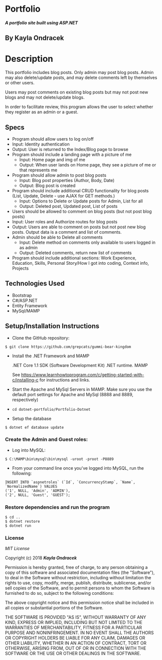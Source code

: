 # Portfolio

##### A portfolio site built using ASP.NET

## By Kayla Ondracek

# Description
This portfolio includes blog posts. Only admin may post blog posts. Admin may also delete/update posts, and may delete comments left by themselves or other users.

Users may post comments on existing blog posts but may not post new blogs and may not delete/update blogs.

In order to facilitate review, this program allows the user to select whether they register as an admin or a guest.

## Specs

* Program should allow users to log on/off
 * Input: Identity authentication
 * Output: User is returned to the Index/Blog page to browse
* Program should include a landing page with a picture of me
  * Input: Home page and img of me
  * Output: When user lands on Home page, they see a picture of me or that represents me
* Program should allow admin to post blog posts
  * Input: Blog post properties (Author, Body, Date)
  * Output: Blog post is created
* Program should include additional CRUD functionality for blog posts (List, Update, Delete - use AJAX for GET methods.)
  * Input: Options to Delete or Update posts for Admin, List for all
  * Output: Deleted post, Updated post, List of posts
* Users should be allowed to comment on blog posts (but not post blog posts)
 * Input: User roles and Authorize routes for blog posts
 * Output: Users are able to comment on posts but not post new blog posts. Output data is a comment and list of comments.
* Admin should be able to Delete all comments
  * Input: Delete method on comments only available to users logged in as admin
  * Output: Deleted comments, return new list of comments
* Program should include additional sections: Work Experience, Education, Skills, Personal Story/How I got into coding, Context info, Projects

## Technologies Used
* Bootstrap
* C#/ASP.NET
* Entity Framework
* MySql/MAMP

## Setup/Installation Instructions
  * Clone the GitHub repository:
  ```
  $ git clone https://github.com/grepcats/gummi-bear-kingdom
  ```

  * Install the .NET Framework and MAMP

    .NET Core 1.1 SDK (Software Development Kit)
    .NET runtime.
    MAMP

    See https://www.learnhowtoprogram.com/c/getting-started-with-c/installing-c for instructions and links.

* Start the Apache and MySql Servers in MAMP. Make sure you use the default port settings for Apache and MySql (8888 and 8889, respectively)

* `cd dotnet-portfolio/Portfolio-Dotnet`

*  Setup the database

  ```
  $ dotnet ef database update
  ```
### Create the Admin and Guest roles:
* Log into MySQL:
```
$ C:\MAMP\bin\mysql\bin\mysql -uroot -proot -P8889
```
* From your command line once you've logged into MySQL, run the following:
```
INSERT INTO `aspnetroles` (`Id`, `ConcurrencyStamp`, `Name`, `NormalizedName`) VALUES
('1', NULL, 'Admin', 'ADMIN'),
('2', NULL, 'Guest', 'GUEST');
```
### Restore dependencies and run the program
```
$ cd ..
$ dotnet restore
$ dotnet run
```

### License

*MIT License*

Copyright (c) 2018 **_Kayla Ondracek_**

Permission is hereby granted, free of charge, to any person obtaining a copy
of this software and associated documentation files (the "Software"), to deal
in the Software without restriction, including without limitation the rights
to use, copy, modify, merge, publish, distribute, sublicense, and/or sell
copies of the Software, and to permit persons to whom the Software is
furnished to do so, subject to the following conditions:

The above copyright notice and this permission notice shall be included in all
copies or substantial portions of the Software.

THE SOFTWARE IS PROVIDED "AS IS", WITHOUT WARRANTY OF ANY KIND, EXPRESS OR
IMPLIED, INCLUDING BUT NOT LIMITED TO THE WARRANTIES OF MERCHANTABILITY,
FITNESS FOR A PARTICULAR PURPOSE AND NONINFRINGEMENT. IN NO EVENT SHALL THE
AUTHORS OR COPYRIGHT HOLDERS BE LIABLE FOR ANY CLAIM, DAMAGES OR OTHER
LIABILITY, WHETHER IN AN ACTION OF CONTRACT, TORT OR OTHERWISE, ARISING FROM,
OUT OF OR IN CONNECTION WITH THE SOFTWARE OR THE USE OR OTHER DEALINGS IN THE
SOFTWARE.
